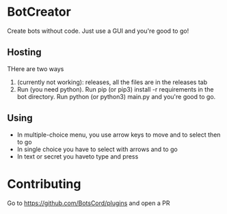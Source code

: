 # BotCreator
Create bots without code. Just use a GUI and you're good to go!
## Hosting
THere are two ways
1. (currently not working): releases, all the files are in the releases tab
2. Run (you need python). Run pip (or pip3) install -r requirements in the bot directory. Run python (or python3) main.py and you're good to go.

## Using
- In multiple-choice menu, you use arrow keys to move and <SPACE> to select then <ENTER> to go
- In single choice you have to select with arrows and <ENTER> to go
- In text or secret you haveto type and press <ENTER>
  
# Contributing
Go to https://github.com/BotsCord/plugins and open a PR
